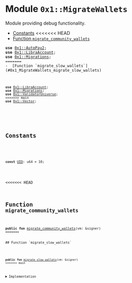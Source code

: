 
<a name="0x1_MigrateWallets"></a>

# Module `0x1::MigrateWallets`

Module providing debug functionality.


-  [Constants](#@Constants_0)
<<<<<<< HEAD
-  [Function `migrate_community_wallets`](#0x1_MigrateWallets_migrate_community_wallets)


<pre><code><b>use</b> <a href="AutoPay.md#0x1_AutoPay2">0x1::AutoPay2</a>;
<b>use</b> <a href="LibraAccount.md#0x1_LibraAccount">0x1::LibraAccount</a>;
<b>use</b> <a href="Migrations.md#0x1_Migrations">0x1::Migrations</a>;
=======
-  [Function `migrate_slow_wallets`](#0x1_MigrateWallets_migrate_slow_wallets)


<pre><code><b>use</b> <a href="LibraAccount.md#0x1_LibraAccount">0x1::LibraAccount</a>;
<b>use</b> <a href="Migrations.md#0x1_Migrations">0x1::Migrations</a>;
<b>use</b> <a href="ValidatorUniverse.md#0x1_ValidatorUniverse">0x1::ValidatorUniverse</a>;
>>>>>>> main
<b>use</b> <a href="Vector.md#0x1_Vector">0x1::Vector</a>;
</code></pre>



<a name="@Constants_0"></a>

## Constants


<a name="0x1_MigrateWallets_UID"></a>



<pre><code><b>const</b> <a href="Migrations.md#0x1_MigrateWallets_UID">UID</a>: u64 = 10;
</code></pre>



<<<<<<< HEAD
<a name="0x1_MigrateWallets_migrate_community_wallets"></a>

## Function `migrate_community_wallets`



<pre><code><b>public</b> <b>fun</b> <a href="Migrations.md#0x1_MigrateWallets_migrate_community_wallets">migrate_community_wallets</a>(vm: &signer)
=======
<a name="0x1_MigrateWallets_migrate_slow_wallets"></a>

## Function `migrate_slow_wallets`



<pre><code><b>public</b> <b>fun</b> <a href="Migrations.md#0x1_MigrateWallets_migrate_slow_wallets">migrate_slow_wallets</a>(vm: &signer)
>>>>>>> main
</code></pre>



<details>
<summary>Implementation</summary>


<<<<<<< HEAD
<pre><code><b>public</b> <b>fun</b> <a href="Migrations.md#0x1_MigrateWallets_migrate_community_wallets">migrate_community_wallets</a>(vm: &signer) {
  // find autopay wallets
  <b>let</b> vec_addr = <a href="AutoPay.md#0x1_AutoPay2_get_all_payees">AutoPay2::get_all_payees</a>();
  // print(&vec_addr);
=======
<pre><code><b>public</b> <b>fun</b> <a href="Migrations.md#0x1_MigrateWallets_migrate_slow_wallets">migrate_slow_wallets</a>(vm: &signer) {

  <b>let</b> vec_addr = <a href="ValidatorUniverse.md#0x1_ValidatorUniverse_get_eligible_validators">ValidatorUniverse::get_eligible_validators</a>(vm);
  // TODO: how <b>to</b> get other accounts?

>>>>>>> main
  // tag <b>as</b>
  <b>let</b> len = <a href="Vector.md#0x1_Vector_length">Vector::length</a>&lt;address&gt;(&vec_addr);
  <b>let</b> i = 0;
  <b>while</b> (i &lt; len) {
    <b>let</b> addr = *<a href="Vector.md#0x1_Vector_borrow">Vector::borrow</a>&lt;address&gt;(&vec_addr, i);
<<<<<<< HEAD
    <a href="LibraAccount.md#0x1_LibraAccount_vm_init_community_wallet">LibraAccount::vm_init_community_wallet</a>(vm, addr);
=======
    <a href="LibraAccount.md#0x1_LibraAccount_vm_set_slow_wallet">LibraAccount::vm_set_slow_wallet</a>(vm, addr);
>>>>>>> main
    i = i + 1;
  };
  <a href="Migrations.md#0x1_Migrations_push">Migrations::push</a>(<a href="Migrations.md#0x1_MigrateWallets_UID">UID</a>, b"<a href="Migrations.md#0x1_MigrateWallets">MigrateWallets</a>");
}
</code></pre>



</details>


[//]: # ("File containing references which can be used from documentation")
[ACCESS_CONTROL]: https://github.com/libra/lip/blob/master/lips/lip-2.md
[ROLE]: https://github.com/libra/lip/blob/master/lips/lip-2.md#roles
[PERMISSION]: https://github.com/libra/lip/blob/master/lips/lip-2.md#permissions
